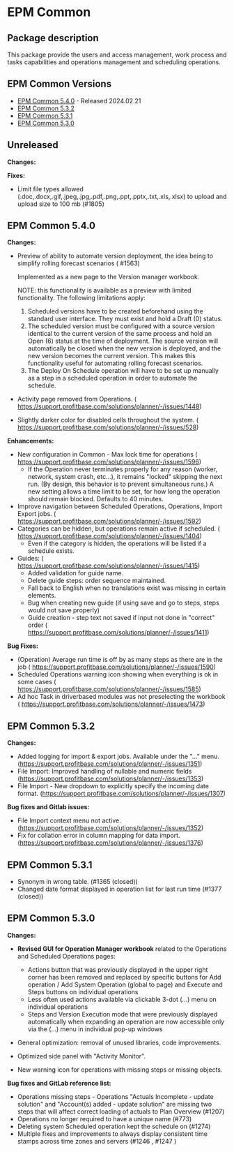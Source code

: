# EPM Common

## Package description

This package provide the users and access management, work process and tasks capabilities and operations management and scheduling operations.

## EPM Common Versions

- [EPM Common 5.4.0](#epm-common-540) - Released 2024.02.21
- [EPM Common 5.3.2](#epm-common-532)
- [EPM Common 5.3.1](#epm-common-531)
- [EPM Common 5.3.0](#epm-common-530)

## Unreleased

**Changes:**

**Fixes:**

- Limit file types allowed (.doc,.docx,.gif,.jpeg,.jpg,.pdf,.png,.ppt,.pptx,.txt,.xls,.xlsx) to upload and upload size to 100 mb (#1805)

## EPM Common 5.4.0

**Changes:**

- Preview of ability to automate version deployment, the idea being to simplify rolling forecast scenarios ( #1563)

  Implemented as a new page to the Version manager workbook.

  NOTE: this functionality is available as a preview with limited functionality. The following limitations apply:
  1. Scheduled versions have to be created beforehand using the standard user interface. They must exist and hold a Draft (0) status.
  2. The scheduled version must be configured with a source version identical to the current version of the same process and hold an Open (6) status at the time of deployment. The source version will automatically be closed when the new version is deployed, and the new version becomes the current version. This makes this functionality useful for automating rolling forecast scenarios.
  3. The Deploy On Schedule operation will have to be set up manually as a step in a scheduled operation in order to automate the schedule.
- Activity page removed from Operations. ( <https://support.profitbase.com/solutions/planner/-/issues/1448>)
- Slightly darker color for disabled cells throughout the system. ( <https://support.profitbase.com/solutions/planner/-/issues/528>)

**Enhancements:**

- New configuration in Common - Max lock time for operations ( <https://support.profitbase.com/solutions/planner/-/issues/1596>)
  - If the Operation never terminates properly for any reason (worker, network, system crash, etc...),  it remains "locked" skipping  the next run. (By design, this behavior is to prevent simultaneous runs.) A new setting allows a time limit to be set, for how long the operation should remain blocked. Defaults to 40 minutes.
- Improve navigation between Scheduled Operations, Operations, Import Export jobs. ( <https://support.profitbase.com/solutions/planner/-/issues/1592>)
- Categories can be hidden, but operations remain active if scheduled. ( <https://support.profitbase.com/solutions/planner/-/issues/1404>)
  - Even if the category is hidden, the operations will be listed if a schedule exists.
- Guides: ( <https://support.profitbase.com/solutions/planner/-/issues/1415>)
  - Added validation for guide name.
  - Delete guide steps: order sequence maintained.
  - Fall back to English when no translations exist was missing in certain elements.
  - Bug when creating new guide (if using save and go to steps, steps would not save properly)
  - Guide creation - step text not saved if input not done in "correct" order ( <https://support.profitbase.com/solutions/planner/-/issues/1411>)
  
**Bug Fixes:**

- (Operation) Average run time is off by as many steps as there are in the job ( <https://support.profitbase.com/solutions/planner/-/issues/1590>)
- Scheduled Operations warning icon showing when everything is ok in some cases ( <https://support.profitbase.com/solutions/planner/-/issues/1585>)
- Ad hoc Task in driverbased modules was not preselecting the workbook ( <https://support.profitbase.com/solutions/planner/-/issues/1473>)

## EPM Common 5.3.2

**Changes:**

- Added logging for import & export jobs. Available under the "..." menu. (<https://support.profitbase.com/solutions/planner/-/issues/1351>)
- File Import: Improved handling of nullable and numeric fields (<https://support.profitbase.com/solutions/planner/-/issues/1353>)
- File Import - New dropdown to explicitly specify the incoming date format. (<https://support.profitbase.com/solutions/planner/-/issues/1307>)

**Bug fixes and Gitlab issues:**

- File Import context menu not active. (<https://support.profitbase.com/solutions/planner/-/issues/1352>)
- Fix for collation error in column mapping for data import.  (<https://support.profitbase.com/solutions/planner/-/issues/1376>)

## EPM Common 5.3.1

- Synonym in wrong table. (#1365 (closed))
- Changed date format displayed in operation list for last run time (#1377 (closed))

## EPM Common 5.3.0

**Changes:**

- **Revised GUI for Operation Manager workbook** related to the Operations and Scheduled Operations pages:

  - Actions button that was previously displayed in the upper right corner has been removed and replaced by specific buttons for Add operation / Add System Operation (global to page) and Execute and Steps buttons on individual operations
  - Less often used actions available via clickable 3-dot (...) menu on individual operations
  - Steps and Version Execution mode that were previously displayed automatically when expanding an operation are now accessible only via the (...) menu in individual pop-up windows

- General optimization: removal of unused libraries, code improvements.
- Optimized side panel with "Activity Monitor".
- New warning icon for operations with missing steps or missing objects.

**Bug fixes and GitLab reference list:**

- Operations missing steps - Operations "Actuals Incomplete - update solution" and "Account(s) added - update solution" are missing two steps that will affect correct loading of actuals to Plan Overview (#1207)
- Operations no longer required to have a unique name (#773)
- Deleting system Scheduled operation kept the schedule on (#1274)
- Multiple fixes and improvements to always display consistent time stamps across time zones and servers (#1246 , #1247 )
